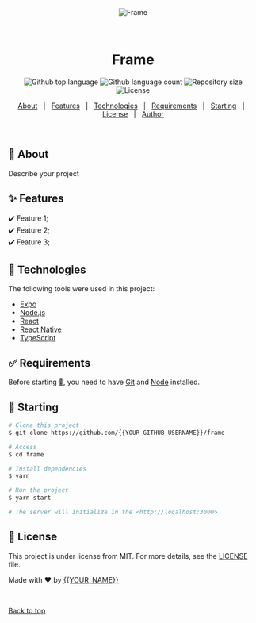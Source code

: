 <div align="center" id="top"> 
  <img src="./.github/app.gif" alt="Frame" />

  &#xa0;

  <!-- <a href="https://frame.netlify.app">Demo</a> -->
</div>

<h1 align="center">Frame</h1>

<p align="center">
  <img alt="Github top language" src="https://img.shields.io/github/languages/top/{{YOUR_GITHUB_USERNAME}}/frame?color=56BEB8">

  <img alt="Github language count" src="https://img.shields.io/github/languages/count/{{YOUR_GITHUB_USERNAME}}/frame?color=56BEB8">

  <img alt="Repository size" src="https://img.shields.io/github/repo-size/{{YOUR_GITHUB_USERNAME}}/frame?color=56BEB8">

  <img alt="License" src="https://img.shields.io/github/license/{{YOUR_GITHUB_USERNAME}}/frame?color=56BEB8">

  <!-- <img alt="Github issues" src="https://img.shields.io/github/issues/{{YOUR_GITHUB_USERNAME}}/frame?color=56BEB8" /> -->

  <!-- <img alt="Github forks" src="https://img.shields.io/github/forks/{{YOUR_GITHUB_USERNAME}}/frame?color=56BEB8" /> -->

  <!-- <img alt="Github stars" src="https://img.shields.io/github/stars/{{YOUR_GITHUB_USERNAME}}/frame?color=56BEB8" /> -->
</p>

<!-- Status -->

<!-- <h4 align="center"> 
	🚧  Frame 🚀 Under construction...  🚧
</h4> 

<hr> -->

<p align="center">
  <a href="#dart-about">About</a> &#xa0; | &#xa0; 
  <a href="#sparkles-features">Features</a> &#xa0; | &#xa0;
  <a href="#rocket-technologies">Technologies</a> &#xa0; | &#xa0;
  <a href="#white_check_mark-requirements">Requirements</a> &#xa0; | &#xa0;
  <a href="#checkered_flag-starting">Starting</a> &#xa0; | &#xa0;
  <a href="#memo-license">License</a> &#xa0; | &#xa0;
  <a href="https://github.com/{{YOUR_GITHUB_USERNAME}}" target="_blank">Author</a>
</p>

<br>

## :dart: About ##

Describe your project

## :sparkles: Features ##

:heavy_check_mark: Feature 1;\
:heavy_check_mark: Feature 2;\
:heavy_check_mark: Feature 3;

## :rocket: Technologies ##

The following tools were used in this project:

- [Expo](https://expo.io/)
- [Node.js](https://nodejs.org/en/)
- [React](https://pt-br.reactjs.org/)
- [React Native](https://reactnative.dev/)
- [TypeScript](https://www.typescriptlang.org/)

## :white_check_mark: Requirements ##

Before starting :checkered_flag:, you need to have [Git](https://git-scm.com) and [Node](https://nodejs.org/en/) installed.

## :checkered_flag: Starting ##

```bash
# Clone this project
$ git clone https://github.com/{{YOUR_GITHUB_USERNAME}}/frame

# Access
$ cd frame

# Install dependencies
$ yarn

# Run the project
$ yarn start

# The server will initialize in the <http://localhost:3000>
```

## :memo: License ##

This project is under license from MIT. For more details, see the [LICENSE](LICENSE.md) file.


Made with :heart: by <a href="https://github.com/{{YOUR_GITHUB_USERNAME}}" target="_blank">{{YOUR_NAME}}</a>

&#xa0;

<a href="#top">Back to top</a>
